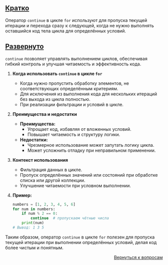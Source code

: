 ## <u>Кратко</u>

Оператор `continue` в цикле `for` используют для пропуска текущей итерации и перехода сразу к следующей, когда не нужно
выполнять оставшийся код тела цикла для определённых условий.

## <u>Развернуто</u>

`continue` позволяет управлять выполнением циклов, обеспечивая гибкий контроль и улучшая читаемость и эффективность
кода.

1. **Когда использовать `continue` в цикле `for`**
    - Когда нужно пропустить обработку элементов, не соответствующих определённым критериям.
    - Для исключения из выполнения кода для нескольких итераций без выхода из цикла полностью.
    - При реализации фильтрации и условий в цикле.

2. **Преимущества и недостатки**
    - **Преимущества:**
        - Упрощает код, избавляя от вложенных условий.
        - Повышает читаемость и структуру логики.
    - **Недостатки:**
        - Чрезмерное использование может запутать логику цикла.
        - Может усложнить отладку при неправильном применении.

3. **Контекст использования**
    - Фильтрация данных в цикле.
    - Пропуск определённых значений или состояний при обработке списка или другой коллекции.
    - Улучшение читаемости при условном выполнении.

4. **Пример:**
    ```python
    numbers = [1, 2, 3, 4, 5, 6]
    for num in numbers:
        if num % 2 == 0:
            continue  # пропускаем чётные числа
        print(num)
    # Вывод: 1 3 5
    ```

Таким образом, оператор `continue` в цикле `for` полезен для пропуска текущей итерации при выполнении определённых
условий, делая код более чистым и понятным.

<div align="right">

[Вернуться к вопросам](../Вопросы.md)

</div>
